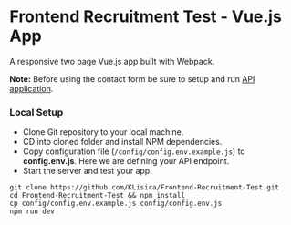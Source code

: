 # Frontend Recruitment Test - Vue.js App

A responsive two page Vue.js app built with Webpack.

**Note:** Before using the contact form be sure to setup and run [API application](https://github.com/KLisica/-Frontend-Recruitment-Test-API.git).

### Local Setup

- Clone Git repository to your local machine.
- CD into cloned folder and install NPM dependencies.
- Copy configuration file (`/config/config.env.example.js`) to **config.env.js**. Here we are defining your API endpoint.
- Start the server and test your app.

```
git clone https://github.com/KLisica/Frontend-Recruitment-Test.git
cd Frontend-Recruitment-Test && npm install
cp config/config.env.example.js config/config.env.js
npm run dev
```
